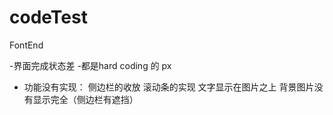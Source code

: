 # codeTest
FontEnd

-界面完成状态差
-都是hard coding 的 px
- 功能没有实现：
  侧边栏的收放
  滚动条的实现
  文字显示在图片之上
  背景图片没有显示完全（侧边栏有遮挡）
